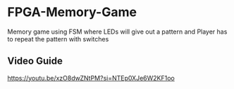 # FPGA-Memory-Game
Memory game using FSM where LEDs will give out a pattern and Player has to repeat the pattern with switches

## Video Guide
https://youtu.be/xzO8dwZNtPM?si=NTEp0XJe6W2KF1oo 
